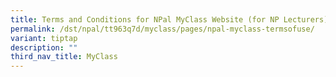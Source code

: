 ```yaml
---
title: Terms and Conditions for NPal MyClass Website (for NP Lecturers)
permalink: /dst/npal/tt963q7d/myclass/pages/npal-myclass-termsofuse/
variant: tiptap
description: ""
third_nav_title: MyClass
---
```

